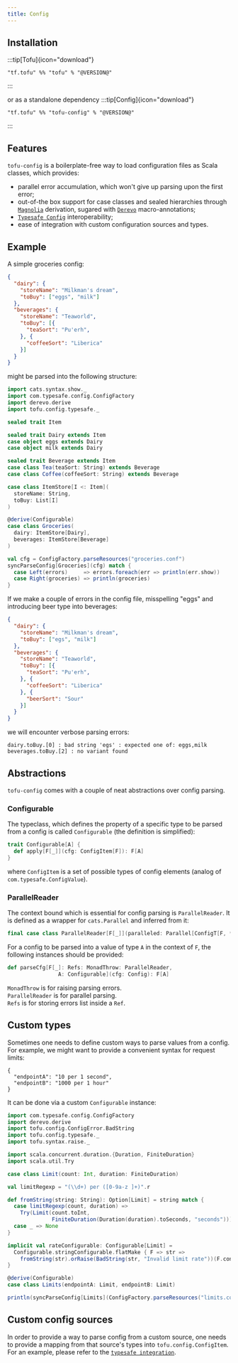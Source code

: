 ```yaml
---
title: Config
---
```


## Installation
:::tip[Tofu]{icon="download"}
```
"tf.tofu" %% "tofu" % "@VERSION@"
```  
:::

or as a standalone dependency
:::tip[Config]{icon="download"} 
```
"tf.tofu" %% "tofu-config" % "@VERSION@"
```
:::  

## Features
`tofu-config` is a boilerplate-free way to load configuration files as Scala classes, 
which provides:
* parallel error accumulation, which won't give up parsing upon the first error;
* out-of-the box support for case classes and sealed hierarchies through [`Magnolia`](https://github.com/propensive/magnolia) derivation,
sugared with [`Derevo`](https://github.com/tofu-tf/derevo) macro-annotations;
* [`Typesafe Config`](https://github.com/lightbend/config) interoperability;
* ease of integration with custom configuration sources and types.

## Example
A simple groceries config:
```json
{
  "dairy": {
    "storeName": "Milkman's dream",
    "toBuy": ["eggs", "milk"]
  },
  "beverages": {
    "storeName": "Teaworld",
    "toBuy": [{
      "teaSort": "Pu'erh",
    }, {
      "coffeeSort": "Liberica"
    }]
  }
}
```
might be parsed into the following structure:
```scala
import cats.syntax.show._
import com.typesafe.config.ConfigFactory
import derevo.derive
import tofu.config.typesafe._

sealed trait Item

sealed trait Dairy extends Item
case object eggs extends Dairy
case object milk extends Dairy

sealed trait Beverage extends Item
case class Tea(teaSort: String) extends Beverage
case class Coffee(coffeeSort: String) extends Beverage

case class ItemStore[I <: Item](
  storeName: String,
  toBuy: List[I]
)

@derive(Configurable) 
case class Groceries(
  dairy: ItemStore[Dairy],
  beverages: ItemStore[Beverage]
)

val cfg = ConfigFactory.parseResources("groceries.conf")
syncParseConfig[Groceries](cfg) match {
  case Left(errors)     => errors.foreach(err => println(err.show))
  case Right(groceries) => println(groceries)
}
```
If we make a couple of errors in the config file, misspelling "eggs" and introducing beer type into beverages:
```json
{
  "dairy": {
    "storeName": "Milkman's dream",
    "toBuy": ["egs", "milk"]
  },
  "beverages": {
    "storeName": "Teaworld",
    "toBuy": [{
      "teaSort": "Pu'erh",
    }, {
      "coffeeSort": "Liberica"
    }, {
      "beerSort": "Sour"
    }]
  }
}
```
we will encounter verbose parsing errors:
```
dairy.toBuy.[0] : bad string 'egs' : expected one of: eggs,milk
beverages.toBuy.[2] : no variant found
```

## Abstractions
`tofu-config` comes with a couple of neat abstractions over config parsing. 
### Configurable
The typeclass, which defines the property of a specific type to be parsed from a config is called 
`Configurable` (the definition is simplified):
```scala
trait Configurable[A] { 
  def apply[F[_]](cfg: ConfigItem[F]): F[A]
}
```
where `ConfigItem` is a set of possible types of config elements (analog of `com.typesafe.ConfigValue`).

### ParallelReader
The context bound which is essential for config parsing is `ParallelReader`. It is defined as a wrapper for `cats.Parallel` 
and inferred from it:
```scala
final case class ParallelReader[F[_]](paralleled: Parallel[ConfigT[F, *]])
```

For a config to be parsed into a value of type `A` in the context of `F`, the following instances should be provided:
```scala
def parseCfg[F[_]: Refs: MonadThrow: ParallelReader, 
                A: Configurable](cfg: Config): F[A]
```
`MonadThrow` is for raising parsing errors.  
`ParallelReader` is for parallel parsing.  
`Refs` is for storing errors list inside a `Ref`.

## Custom types
Sometimes one needs to define custom ways to parse values from a config.
For example, we might want to provide a convenient syntax for request limits:
```
{
  "endpointA": "10 per 1 second",
  "endpointB": "1000 per 1 hour"
}
```
It can be done via a custom `Configurable` instance:
```scala
import com.typesafe.config.ConfigFactory
import derevo.derive
import tofu.config.ConfigError.BadString
import tofu.config.typesafe._
import tofu.syntax.raise._

import scala.concurrent.duration.{Duration, FiniteDuration}
import scala.util.Try

case class Limit(count: Int, duration: FiniteDuration)

val limitRegexp = "(\\d+) per ([0-9a-z ]+)".r

def fromString(string: String): Option[Limit] = string match {
  case limitRegexp(count, duration) =>
    Try(Limit(count.toInt, 
              FiniteDuration(Duration(duration).toSeconds, "seconds"))).toOption
  case _ => None
}

implicit val rateConfigurable: Configurable[Limit] =
  Configurable.stringConfigurable.flatMake { F => str =>
    fromString(str).orRaise(BadString(str, "Invalid limit rate"))(F.config, F.monad)
}

@derive(Configurable)
case class Limits(endpointA: Limit, endpointB: Limit)

println(syncParseConfig[Limits](ConfigFactory.parseResources("limits.conf")))
```

## Custom config sources
In order to provide a way to parse config from a custom source, one needs to provide a 
mapping from that source's types into `tofu.config.ConfigItem`.
For an example, please refer to the [`typesafe integration`](https://github.com/tofu-tf/tofu/blob/master/config/src/main/scala/tofu/config/typesafe.scala#L21).


